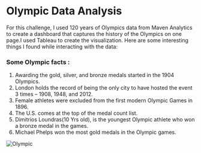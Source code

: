 # Olympic Data Analysis

For this challenge, I used 120 years of Olympics data from Maven Analytics to create a dashboard that captures the history of the Olympics on one page.I used Tableau to create the visualization. Here are some interesting things I found while interacting with the data:
### Some Olympic facts :
1. Awarding the gold, silver, and bronze medals started in the 1904 Olympics.
2. London holds the record of being the only city to have hosted the event 3 times – 1908, 1948, and 2012.
3. Female athletes were excluded from the first modern Olympic Games in 1896.
4. The U.S. comes at the top of the medal count list.
5. Dimitrios Loundras(10 Yrs old), is the youngest Olympic athlete who won a bronze medal in the games.
6. Michael Phelps won the most gold medals in the Olympic games.

 ![Olympic](https://user-images.githubusercontent.com/73730336/156466867-c3600a60-b116-4c3d-a889-8b3549b007dc.jpg)
